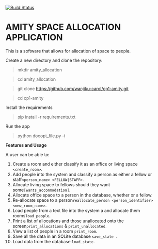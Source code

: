[![Build Status](https://travis-ci.org/wanjiku-carol/cp1-amity.svg?branch=ch-remove-unneccessary-packages)](https://travis-ci.org/wanjiku-carol/cp1-amity)

# **AMITY SPACE ALLOCATION APPLICATION**
This is a software that allows for allocation of space to people.

Create a new directory and clone the repository:

> mkdir amity_allocation

> cd amity_allocation

> git clone https://github.com/wanjiku-carol/cp1-amity.git

> cd cp1-amity

Install the requirements

> pip install -r requirements.txt

Run the app

> python docopt_file.py -i

**Features and Usage**

A user can be able to:
1. Create a room and either classify it as an office or living space ```<create_room>```.
2. Add people into the system and classify a person as either a fellow or staff```<person_name> <FELLOW|STAFF>```.
3. Allocate living space to fellows should they want some```[wants_accommodation]```.
4. Allocate office space to a person in the database, whether or a fellow.
5. Re-allocate space to a person```reallocate_person <person_identifier> <new_room_name>```.
6. Load people from a text file into the system a and allocate them rooms```load_people```.
7. Print a list of allocations and those unallocated onto the screen```print_allocations``` & ```print_unallocated```.
8. View a list of people in a room ```print_room```.
9. Save all the data in an SQLite database ```save_state ```.
10. Load data from the database ```load_state```.
